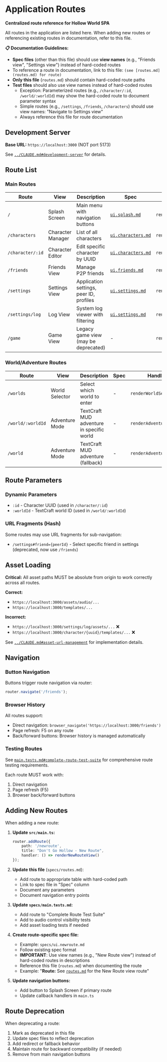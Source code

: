 # Application Routes

**Centralized route reference for Hollow World SPA**

All routes in the application are listed here. When adding new routes or referencing existing routes in documentation, refer to this file.

**📋 Documentation Guidelines:**
- **Spec files** (other than this file) should use **view names** (e.g., "Friends view", "Settings view") instead of hard-coded routes
- To reference a route in documentation, link to this file: `(see [routes.md](routes.md) for route)`
- **Only this file** (`routes.md`) should contain hard-coded route paths
- **Test files** should also use view names instead of hard-coded routes
  - Exception: Parameterized routes (e.g., `/character/:id`, `/world/:worldId`) may show the hard-coded route to document parameter syntax
  - Simple routes (e.g., `/settings`, `/friends`, `/characters`) should use view names: "Navigate to Settings view"
  - Always reference this file for route documentation

## Development Server

**Base URL:** `https://localhost:3000` (NOT port 5173)

See [`../CLAUDE.md#development-server`](../CLAUDE.md#development-server) for details.

## Route List

### Main Routes

| Route | View | Description | Spec | Handler |
|-------|------|-------------|------|---------|
| `/` | Splash Screen | Main menu with navigation buttons | [`ui.splash.md`](ui.splash.md) | `renderSplashScreen()` |
| `/characters` | Character Manager | List of all characters | [`ui.characters.md`](ui.characters.md) | `renderCharactersView()` |
| `/character/:id` | Character Editor | Edit specific character by UUID | [`ui.characters.md`](ui.characters.md) | `renderEditorView()` |
| `/friends` | Friends View | Manage P2P friends | [`ui.friends.md`](ui.friends.md) | `renderFriendsView()` |
| `/settings` | Settings View | Application settings, peer ID, profiles | [`ui.settings.md`](ui.settings.md) | `renderSettingsView()` |
| `/settings/log` | Log View | System log viewer with filtering | [`ui.settings.md`](ui.settings.md) | `renderLogView()` |
| `/game` | Game View | Legacy game view (may be deprecated) | - | `renderGameView()` |

### World/Adventure Routes

| Route | View | Description | Spec | Handler |
|-------|------|-------------|------|---------|
| `/worlds` | World Selector | Select which world to enter | - | `renderWorldSelector()` |
| `/world/:worldId` | Adventure Mode | TextCraft MUD adventure in specific world | - | `renderAdventureMode()` |
| `/world` | Adventure Mode | TextCraft MUD adventure (fallback) | - | `renderAdventureMode()` |

## Route Parameters

### Dynamic Parameters

- `:id` - Character UUID (used in `/character/:id`)
- `:worldId` - TextCraft world ID (used in `/world/:worldId`)

### URL Fragments (Hash)

Some routes may use URL fragments for sub-navigation:

- `/settings#friend={peerId}` - Select specific friend in settings (deprecated, now use `/friends`)

## Asset Loading

**Critical:** All asset paths MUST be absolute from origin to work correctly across all routes.

**Correct:**
- `https://localhost:3000/assets/audio/...`
- `https://localhost:3000/templates/...`

**Incorrect:**
- `https://localhost:3000/settings/log/assets/...` ❌
- `https://localhost:3000/character/{uuid}/templates/...` ❌

See [`../CLAUDE.md#asset-url-management`](../CLAUDE.md#asset-url-management) for implementation details.

## Navigation

### Button Navigation

Buttons trigger route navigation via router:

```typescript
router.navigate('/friends');
```

### Browser History

All routes support:
- Direct navigation: `browser_navigate('https://localhost:3000/friends')`
- Page refresh: F5 on any route
- Back/forward buttons: Browser history is managed automatically

### Testing Routes

See [`main.tests.md#complete-route-test-suite`](main.tests.md#complete-route-test-suite) for comprehensive route testing requirements.

Each route MUST work with:
1. Direct navigation
2. Page refresh (F5)
3. Browser back/forward buttons

## Adding New Routes

When adding a new route:

1. **Update `src/main.ts`:**
   ```typescript
   router.addRoute({
       path: '/newroute',
       title: "Don't Go Hollow - New Route",
       handler: () => renderNewRouteView()
   });
   ```

2. **Update this file** (`specs/routes.md`):
   - Add route to appropriate table with hard-coded path
   - Link to spec file in "Spec" column
   - Document any parameters
   - Document navigation entry points

3. **Update `specs/main.tests.md`:**
   - Add route to "Complete Route Test Suite"
   - Add to audio control visibility tests
   - Add asset loading tests if needed

4. **Create route-specific spec file:**
   - Example: `specs/ui.newroute.md`
   - Follow existing spec format
   - **IMPORTANT**: Use view names (e.g., "New Route view") instead of hard-coded routes in descriptions
   - Reference this file (`routes.md`) when documenting the route
   - Example: "**Route:** See [`routes.md`](routes.md) for the New Route view route"

5. **Update navigation buttons:**
   - Add button to Splash Screen if primary route
   - Update callback handlers in `main.ts`

## Route Deprecation

When deprecating a route:
1. Mark as deprecated in this file
2. Update spec files to reflect deprecation
3. Add redirect or fallback behavior
4. Maintain route for backward compatibility (if needed)
5. Remove from main navigation buttons

